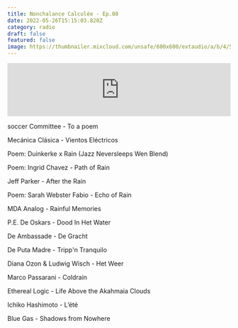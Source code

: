 ```yaml
---
title: Nonchalance Calculée - Ep.08
date: 2022-05-26T15:15:03.820Z
category: radio
draft: false
featured: false
image: https://thumbnailer.mixcloud.com/unsafe/600x600/extaudio/a/b/4/5/d89b-7e05-440d-9211-4e528ff75358
---
```

<iframe width="100%" height="120" src="https://www.mixcloud.com/widget/iframe/?hide_cover=1&feed=%2FKioskRadio%2Fnonchalance-calcul%C3%A9e-w-alex-deforce-kiosk-radio-26072021-1%2F" frameborder="0" ></iframe>

soccer Committee - To a poem

Mecánica Clásica - Vientos Eléctricos

Poem: Duinkerke x Rain (Jazz Neversleeps Wen Blend)

Poem: Ingrid Chavez - Path of Rain

Jeff Parker - After the Rain

Poem: Sarah Webster Fabio - Echo of Rain

MDA Analog - Rainful Memories

P.E. De Oskars - Dood In Het Water

De Ambassade - De Gracht

De Puta Madre - Tripp'n Tranquilo

Diana Ozon & Ludwig Wisch - Het Weer

Marco Passarani - Coldrain

Ethereal Logic - Life Above the Akahmaia Clouds

Ichiko Hashimoto - L’été

Blue Gas - Shadows from Nowhere